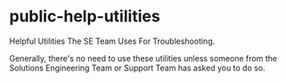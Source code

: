 # public-help-utilities

Helpful Utilities The SE Team Uses For Troubleshooting.

Generally, there's no need to use these utilities unless someone from the Solutions Engineering Team or Support Team has asked you to do so.